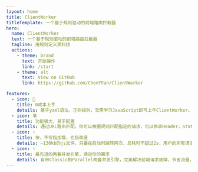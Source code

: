 ```yaml
---
layout: home
title: ClientWorker
titleTemplate: 一个基于规则驱动的前端路由拦截器
hero:
  name: ClientWorker
  text: 一个基于规则驱动的前端路由拦截器
  tagline: 用规则定义黑科技
  actions:
    - theme: brand
      text: 开始操作
      link: /start
    - theme: alt
      text: View on GitHub
      link: https://github.com/ChenYFan/ClientWorker

features:
  - icon: 🖖
    title: 0成本上手
    details: 基于yaml语法，正则规则，无需学习JavaScript即可上手ClientWorker。稍作修改，你就可以毫无负担地使用ClientWorker，不用担心再将ServiceWorker写坏了。
  - icon: 🛠️
    title: 功能强大，易于配置
    details: 通过URL路由匹配，你可以根据规则匹配指定的请求，可以修改Header，Status，Body，直接返回数据，或者将请求转移到其他服务器。你也可以修改响应，直接返回应该返回的内容。
  - icon: ⚡️
    title: 快，不仅指加载，也指改造
    details: ~130kb的js文件，只要在启动时跳转两次，总耗时不超过2s，用户的所有请求都将会掌握在你的手里。只要略作修改，你就可以将你的Vue网页迅速改造成拥有全球CDN加速的PWA应用。
  - icon: ✌️
    title: 最先进的两套并发引擎，满足你的需求
    details: 自带Classic和Parallel两套并发引擎，完美解决前端请求故障，节省流量，提高体验。
---
```


